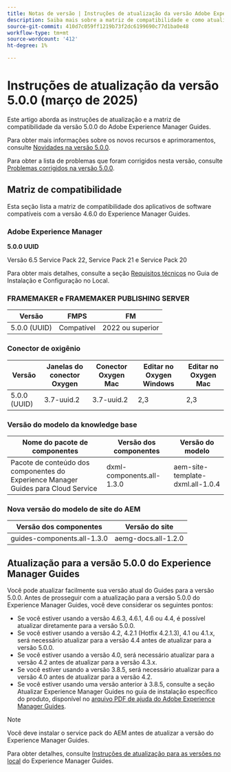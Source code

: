```yaml
---
title: Notas de versão | Instruções de atualização da versão Adobe Experience Manager Guides 5.0.0
description: Saiba mais sobre a matriz de compatibilidade e como atualizar para a versão 5.0.0 do Adobe Experience Manager Guides.
source-git-commit: 410d7c059ff1219b73f2dc6199690c77d1ba0e48
workflow-type: tm+mt
source-wordcount: '412'
ht-degree: 1%

---
```


# Instruções de atualização da versão 5.0.0 (março de 2025)

Este artigo aborda as instruções de atualização e a matriz de compatibilidade da versão 5.0.0 do Adobe Experience Manager Guides.

Para obter mais informações sobre os novos recursos e aprimoramentos, consulte [Novidades na versão 5.0.0](../release-info/whats-new-5-0.md).

Para obter a lista de problemas que foram corrigidos nesta versão, consulte [Problemas corrigidos na versão 5.0.0](../release-info/fixed-issues-5-0-0.md).

## Matriz de compatibilidade

Esta seção lista a matriz de compatibilidade dos aplicativos de software compatíveis com a versão 4.6.0 do Experience Manager Guides.

### Adobe Experience Manager

**5.0.0 UUID**

Versão 6.5 Service Pack 22, Service Pack 21 e Service Pack 20

Para obter mais detalhes, consulte a seção [Requisitos técnicos](../install-guide/download-install-technical-requirements.md) no Guia de Instalação e Configuração no Local.

### FRAMEMAKER e FRAMEMAKER PUBLISHING SERVER

| Versão | FMPS | FM |
| --- | --- | --- |
| 5.0.0 (UUID) | Compatível | 2022 ou superior |

### Conector de oxigênio

| Versão | Janelas do conector Oxygen | Conector Oxygen Mac | Editar no Oxygen Windows | Editar no Oxygen Mac |
| --- | --- | --- |--- |--- |
| 5.0.0 (UUID) | 3.7-uuid.2 | 3.7-uuid.2 | 2,3 | 2,3 |

### Versão do modelo da knowledge base

| Nome do pacote de componentes | Versão dos componentes | Versão do modelo |
|---|---|---|
| Pacote de conteúdo dos componentes do Experience Manager Guides para Cloud Service | dxml-components.all-1.3.0 | aem-site-template-dxml.all-1.0.4 |

### Nova versão do modelo de site do AEM


| Versão dos componentes | Versão do site |
|---|---|
| guides-components.all-1.3.0 | aemg-docs.all-1.2.0 |


## Atualização para a versão 5.0.0 do Experience Manager Guides

Você pode atualizar facilmente sua versão atual do Guides para a versão 5.0.0. Antes de prosseguir com a atualização para a versão 5.0.0 do Experience Manager Guides, você deve considerar os seguintes pontos:

- Se você estiver usando a versão 4.6.3, 4.6.1, 4.6 ou 4.4, é possível atualizar diretamente para a versão 5.0.0.
- Se você estiver usando a versão 4.2, 4.2.1 (Hotfix 4.2.1.3), 4.1 ou 4.1.x, será necessário atualizar para a versão 4.4 antes de atualizar para a versão 5.0.0.
- Se você estiver usando a versão 4.0, será necessário atualizar para a versão 4.2 antes de atualizar para a versão 4.3.x.
- Se você estiver usando a versão 3.8.5, será necessário atualizar para a versão 4.0 antes de atualizar para a versão 4.2.
- Se você estiver usando uma versão anterior à 3.8.5, consulte a seção Atualizar Experience Manager Guides no guia de instalação específico do produto, disponível no [arquivo PDF de ajuda do Adobe Experience Manager Guides](https://helpx.adobe.com/xml-documentation-for-experience-manager/archive.html).

>[!NOTE]
>
>Você deve instalar o service pack do AEM antes de atualizar a versão do Experience Manager Guides.

Para obter detalhes, consulte [Instruções de atualização para as versões no local](../install-guide/upgrade-xml-documentation.md) do Experience Manager Guides.